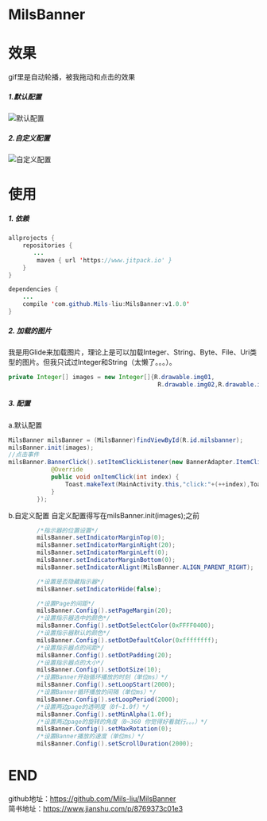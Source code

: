 # MilsBanner

# 效果
gif里是自动轮播，被我拖动和点击的效果
##### 1.默认配置
![默认配置](https://upload-images.jianshu.io/upload_images/7019098-b09e1cd1a3e7b531.gif)
##### 2.自定义配置
![自定义配置](https://upload-images.jianshu.io/upload_images/7019098-31c72842ab7f5d58.gif)
# 使用
##### 1. 依赖
````java
allprojects {
    repositories {
       ...
        maven { url 'https://www.jitpack.io' }
    }
}
````
````java
dependencies {
    ...
    compile 'com.github.Mils-liu:MilsBanner:v1.0.0'
}
````
##### 2. 加载的图片
我是用Glide来加载图片，理论上是可以加载Integer、String、Byte、File、Uri类型的图片。但我只试过Integer和String（太懒了。。。）。
````java
private Integer[] images = new Integer[]{R.drawable.img01,
                                          R.drawable.img02,R.drawable.img03};
````
##### 3. 配置
a.默认配置
````java
MilsBanner milsBanner = (MilsBanner)findViewById(R.id.milsbanner);
milsBanner.init(images);
//点击事件
milsBanner.BannerClick().setItemClickListener(new BannerAdapter.ItemClickListener() {
            @Override
            public void onItemClick(int index) {
                Toast.makeText(MainActivity.this,"click:"+(++index),Toast.LENGTH_SHORT).show();
            }
        });
````
b.自定义配置
自定义配置得写在milsBanner.init(images);之前
````java
        /*指示器的位置设置*/
        milsBanner.setIndicatorMarginTop(0);
        milsBanner.setIndicatorMarginRight(20);
        milsBanner.setIndicatorMarginLeft(0);
        milsBanner.setIndicatorMarginBottom(0);
        milsBanner.setIndicatorAlignt(MilsBanner.ALIGN_PARENT_RIGHT);

        /*设置是否隐藏指示器*/
        milsBanner.setIndicatorHide(false);

        /*设置Page的间距*/
        milsBanner.Config().setPageMargin(20);
        /*设置指示器选中的颜色*/
        milsBanner.Config().setDotSelectColor(0xFFFF0400);
        /*设置指示器默认的颜色*/
        milsBanner.Config().setDotDefaultColor(0xffffffff);
        /*设置指示器点的间距*/
        milsBanner.Config().setDotPadding(20);
        /*设置指示器点的大小*/
        milsBanner.Config().setDotSize(10);
        /*设置Banner开始循环播放的时刻（单位ms）*/
        milsBanner.Config().setLoopStart(2000);
        /*设置Banner循环播放的间隔（单位ms）*/
        milsBanner.Config().setLoopPeriod(2000);
        /*设置两边page的透明度（0f~1.0f）*/
        milsBanner.Config().setMinAlpha(1.0f);
        /*设置两边page的旋转的角度（0~360 你觉得好看就行。。。）*/
        milsBanner.Config().setMaxRotation(0);
        /*设置Banner播放的速度（单位ms）*/
        milsBanner.Config().setScrollDuration(2000);
````
# END
github地址：https://github.com/Mils-liu/MilsBanner  
简书地址：https://www.jianshu.com/p/8769373c01e3
